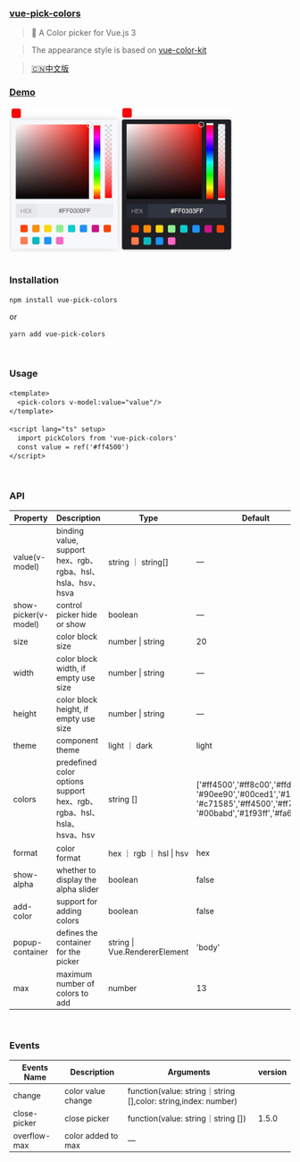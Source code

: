 ### [vue-pick-colors](https://github.com/qiuzongyuan/vue-pick-colors)

>  🎉 A Color picker for Vue.js 3

> The appearance style is based on [vue-color-kit](https://github.com/anish2690/vue-color-kit)

> [🇨🇳中文版](https://github.com/qiuzongyuan/vue-pick-colors/blob/main/README-zh_CN.md)


### [Demo](https://qiuzongyuan.github.io/vue-pick-colors/use.html)

<div style="display: flex">
    <img src="./images/effect-light.png" style="width:200px;" />
    <img src="./images/effect-dark.png" style="width:200px;" />
</div>

<br/>

### Installation
```
npm install vue-pick-colors
```
or
```
yarn add vue-pick-colors
```
<br/>

### Usage
```vue
<template>
  <pick-colors v-model:value="value"/>
</template>

<script lang="ts" setup>
  import pickColors from 'vue-pick-colors'
  const value = ref('#ff4500')
</script>
```

<br/>

### API
| Property             | Description                                                  | Type                          | Default                                                      | version |
| -------------------- | ------------------------------------------------------------ | ----------------------------- | ------------------------------------------------------------ | ------- |
| value(v-model)       | binding value, support hex、rgb、rgba、hsl、hsla、hsv、hsva  | string ｜ string[]            | —                                                            |         |
| show-picker(v-model) | control picker hide or show                                  | boolean                       | —                                                            | 1.5.0   |
| size                 | color block size                                             | number \| string              | 20                                                           |         |
| width                | color block width, if empty use size                         | number \| string              | —                                                            | 1.5.0   |
| height               | color block height, if empty use size                        | number \| string              | —                                                            | 1.5.0   |
| theme                | component theme                                              | light ｜ dark                 | light                                                        |         |
| colors               | predefined color options support hex、rgb、rgba、hsl、hsla、hsva、hsv | string []                     | ['#ff4500','#ff8c00','#ffd700', '#90ee90','#00ced1','#1e90ff', '#c71585','#ff4500','#ff7800', '#00babd','#1f93ff','#fa64c3'] |         |
| format               | color format                                                 | hex ｜ rgb ｜ hsl \| hsv      | hex                                                          |         |
| show-alpha           | whether to display the alpha slider                          | boolean                       | false                                                        |         |
| add-color            | support for adding colors                                    | boolean                       | false                                                        |         |
| popup-container      | defines the container for the picker                         | string \| Vue.RendererElement | 'body'                                                       | 1.5.0   |
| max                  | maximum number of colors to add                              | number                        | 13                                                           |         |

<br/>

### Events

| Events Name  | Description        | Arguments                                                    | version |
| ------------ | ------------------ | ------------------------------------------------------------ | ------- |
| change       | color value change | function(value: string｜string [],color: string,index: number) |         |
| close-picker  | close picker       | function(value: string｜string [])                           | 1.5.0   |
| overflow-max | color added to max | —                                                            |         |